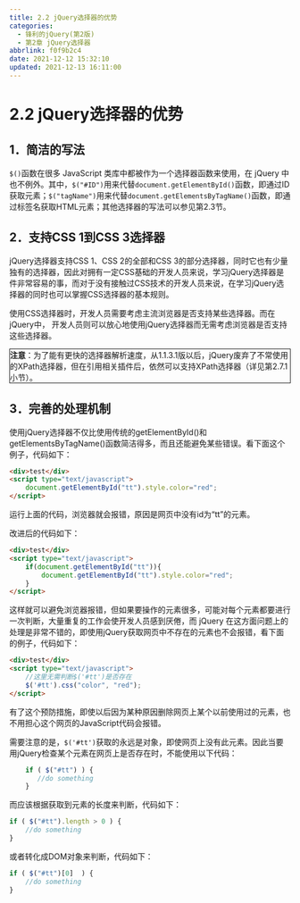 ```yaml
---
title: 2.2 jQuery选择器的优势
categories:
  - 锋利的jQuery(第2版)
  - 第2章 jQuery选择器
abbrlink: f0f9b2c4
date: 2021-12-12 15:32:10
updated: 2021-12-13 16:11:00
---
```

# 2.2 jQuery选择器的优势
## 1．简洁的写法
`$()`函数在很多 JavaScript 类库中都被作为一个选择器函数来使用，在 jQuery 中也不例外。其中，`$("#ID")`用来代替`document.getElementById()`函数，即通过ID获取元素；`$("tagName")`用来代替`document.getElementsByTagName()`函数，即通过标签名获取HTML元素；其他选择器的写法可以参见第2.3节。

## 2．支持CSS 1到CSS 3选择器
jQuery选择器支持CSS 1、CSS 2的全部和CSS 3的部分选择器，同时它也有少量独有的选择器，因此对拥有一定CSS基础的开发人员来说，学习jQuery选择器是件非常容易的事，而对于没有接触过CSS技术的开发人员来说，在学习jQuery选择器的同时也可以掌握CSS选择器的基本规则。

使用CSS选择器时，开发人员需要考虑主流浏览器是否支持某些选择器。而在jQuery中， 开发人员则可以放心地使用jQuery选择器而无需考虑浏览器是否支持这些选择器。

<div style="border:1px solid;"><strong>注意</strong>：为了能有更快的选择器解析速度，从1.1.3.1版以后，jQuery废弃了不常使用的XPath选择器，但在引用相关插件后，依然可以支持XPath选择器（详见第2.7.1小节）。</div>

## 3．完善的处理机制
使用jQuery选择器不仅比使用传统的getElementById()和getElementsByTagName()函数简洁得多，而且还能避免某些错误。看下面这个例子，代码如下：

```html
<div>test</div>
<script type="text/javascript">
    document.getElementById("tt").style.color="red";
</script>
```

运行上面的代码，浏览器就会报错，原因是网页中没有id为“tt”的元素。

改进后的代码如下：

```html
<div>test</div>
<script type="text/javascript">
    if(document.getElementById("tt")){
        document.getElementById("tt").style.color="red";
    }
</script>
```

这样就可以避免浏览器报错，但如果要操作的元素很多，可能对每个元素都要进行一次判断，大量重复的工作会使开发人员感到厌倦，而 jQuery 在这方面问题上的处理是非常不错的，即使用jQuery获取网页中不存在的元素也不会报错，看下面的例子，代码如下：

```html
<div>test</div>
<script type="text/javascript">
    //这里无需判断$('#tt')是否存在
    $('#tt').css("color", "red");
</script>
```

有了这个预防措施，即使以后因为某种原因删除网页上某个以前使用过的元素，也不用担心这个网页的JavaScript代码会报错。

需要注意的是，`$('#tt')`获取的永远是对象，即使网页上没有此元素。因此当要用jQuery检查某个元素在网页上是否存在时，不能使用以下代码：

```javascript
    if ( $("#tt") ) {
       //do something
    }
```

而应该根据获取到元素的长度来判断，代码如下：

```javascript
if ( $("#tt").length > 0 ) {
    //do something
}
```

或者转化成DOM对象来判断，代码如下：

```javascript
if ( $("#tt")[0]  ) {
    //do something
}
```
